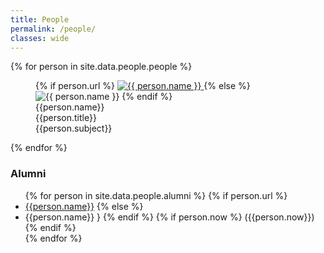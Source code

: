 ```yaml
---
title: People
permalink: /people/
classes: wide
---
```


<div>
{% for person in site.data.people.people %}
    <figure>
    {% if person.url %}
        <a href=
            {% if person.url contains "://" %}
              "{{ person.url }}"
            {% else %}
              "{{ person.url | relative_url }}"
            {% endif %}
            title="{{ person.name }}"
        >
        <img class="thumb" src=
          {% if person.image_path contains "://" %}
            "{{ person.image_path }}"
          {% else %}
            "{{ person.image_path | relative_url }}"
          {% endif %}
          alt="{{ person.name }}">
        </a>
    {% else %}
        <img class="thumb" src=
          {% if person.image_path contains "://" %}
            "{{ person.image_path }}"
          {% else %}
            "{{ person.image_path | relative_url }}"
          {% endif %}
          alt="{{ person.name }}">
    {% endif %}
    <figcaption>
        {{person.name}}<br>
        {{person.title}}<br>
        {{person.subject}}
    </figcaption>
    </figure>
{% endfor %}
</div>
<div>
    <h3>Alumni</h3>
    <ul>
{% for person in site.data.people.alumni %}
    {% if person.url %}
	<li><a href="{{ person.url}}" target="_blank">{{person.name}}</a>        
    {% else %}
    <li>{{person.name}}
    }
    {% endif %}
    {% if person.now %}
        ({{person.now}})
    {% endif %}
    </li>
{% endfor %}
</ul>
</div>
